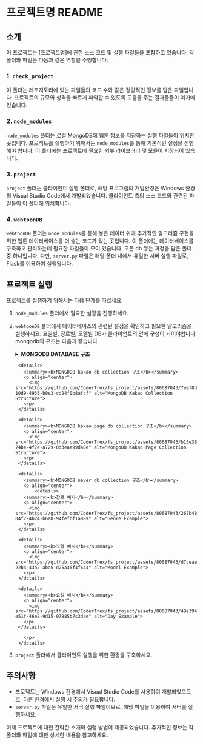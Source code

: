 # 프로젝트명 README

## 소개
이 프로젝트는 [프로젝트명]에 관한 소스 코드 및 실행 파일들을 포함하고 있습니다. 각 폴더와 파일은 다음과 같은 역할을 수행합니다.

### 1. `check_project`
이 폴더는 레포지토리에 있는 파일들의 코드 수와 같은 정량적인 정보를 담은 파일입니다. 프로젝트의 규모와 성격을 빠르게 파악할 수 있도록 도움을 주는 결과물들이 여기에 있습니다.

### 2. `node_modules`
`node_modules` 폴더는 로컬 MongoDB에 웹툰 정보를 저장하는 실행 파일들이 위치한 곳입니다. 프로젝트를 실행하기 위해서는 `node_modules`를 통해 기본적인 설정을 진행해야 합니다. 이 폴더에는 프로젝트에 필요한 외부 라이브러리 및 모듈이 저장되어 있습니다.

### 3. `project`
`project` 폴더는 클라이언트 실행 폴더로, 해당 프로그램의 개발환경은 Windows 환경의 Visual Studio Code에서 개발되었습니다. 클라이언트 측의 소스 코드와 관련된 파일들이 이 폴더에 위치합니다.

### 4. `webtoonDB`
`webtoonDB` 폴더는 `node_modules`를 통해 쌓은 데이터 위에 추가적인 알고리즘 구현을 위한 웹툰 데이터베이스를 더 쌓는 코드가 있는 곳입니다. 이 폴더에는 데이터베이스를 구축하고 관리하는데 필요한 파일들이 모여 있습니다. 모든 db 쌓는 과정을 담은 폴더 중 하나입니다. 다만, `server.py` 파일은 해당 폴더 내에서 유일한 서버 실행 파일로, Flask를 이용하여 실행됩니다.

## 프로젝트 실행
프로젝트를 실행하기 위해서는 다음 단계를 따르세요:

1. `node_modules` 폴더에서 필요한 설정을 진행하세요.
2. `webtoonDB` 폴더에서 데이터베이스와 관련된 설정을 확인하고 필요한 알고리즘을 실행하세요. 요일별, 장르별, 모델별 DB가 클라이언트의 안에 구성이 되어야합니다.
    mongodb의 구조는 다음과 같습니다.
        <details>
          <summary><b>MONGODB DATABASE 구조</b></summary>
          <p align="center">
            <img src="https://github.com/CoderTrex/fs_project/assets/80687043/d2c1645e-edea-4b9e-b1e1-90391edf1dce" alt="MongoDB Database Structure">
          </p>
        </details>
        
        <details>
          <summary><b>MONGODB kakao db collection 구조</b></summary>
          <p align="center">
            <img src="https://github.com/CoderTrex/fs_project/assets/80687043/7eef8df6-10d9-4935-b0e3-cd24f0b8afcf" alt="MongoDB Kakao Collection Structure">
          </p>
        </details>
        
        <details>
          <summary><b>MONGODB kakao page db collection 구조</b></summary>
          <p align="center">
            <img src="https://github.com/CoderTrex/fs_project/assets/80687043/b15e38e2-74be-4f7e-a729-0d3eae99da8e" alt="MongoDB Kakao Page Collection Structure">
          </p>
        </details>
        
        <details>
          <summary><b>MONGODB naver db collection 구조</b></summary>
          <p align="center">
              <details>
          <summary><b>장르 예시</b></summary>
          <p align="center">
            <img src="https://github.com/CoderTrex/fs_project/assets/80687043/267b48ef-04f7-4b24-b6a8-94fefbf1a889" alt="Genre Example">
          </p>
        </details>
        
        <details>
          <summary><b>모델 예시</b></summary>
          <p align="center">
            <img src="https://github.com/CoderTrex/fs_project/assets/80687043/d7ceae30-22b4-43a2-aba5-d25a35f4f644" alt="Model Example">
          </p>
        </details>
        
        <details>
          <summary><b>요일 예시</b></summary>
          <p align="center">
            <img src="https://github.com/CoderTrex/fs_project/assets/80687043/49e39430-e51f-46e2-9d15-07985b7c3dae" alt="Day Example">
          </p>
        </details>
            
          </p>
        </details>


4. `project` 폴더에서 클라이언트 실행을 위한 환경을 구축하세요.

## 주의사항
- 프로젝트는 Windows 환경에서 Visual Studio Code를 사용하여 개발되었으므로, 다른 환경에서 실행 시 주의가 필요합니다.
- `server.py` 파일은 유일한 서버 실행 파일이므로, 해당 파일을 이용하여 서버를 실행하세요.

이제 프로젝트에 대한 간략한 소개와 실행 방법이 제공되었습니다. 추가적인 정보는 각 폴더와 파일에 대한 상세한 내용을 참고하세요.
